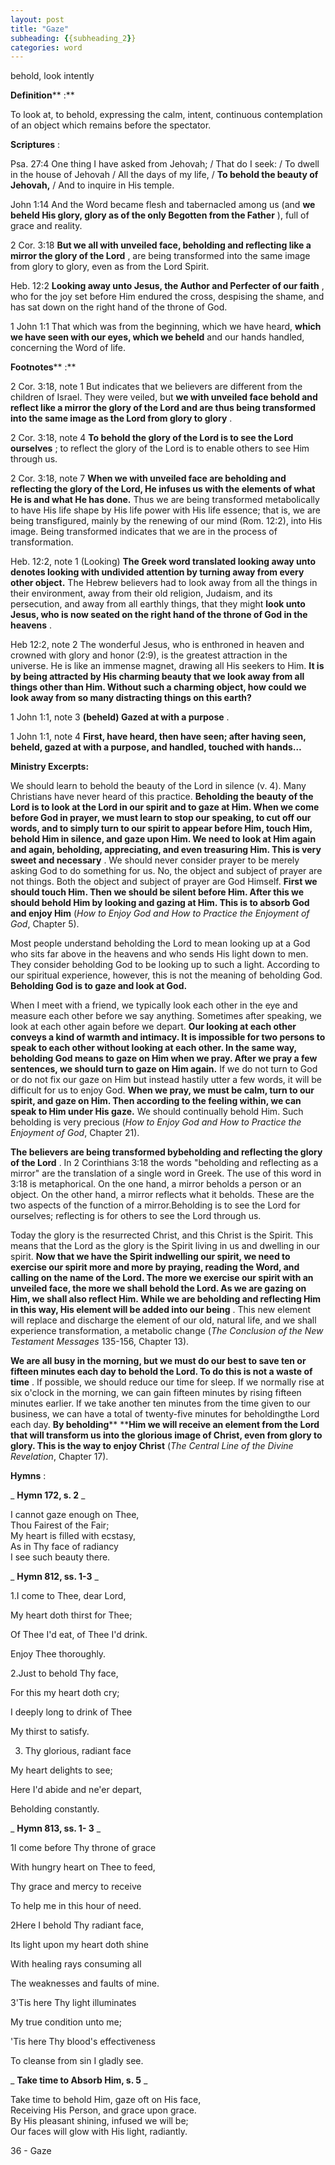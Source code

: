 ```yaml
---
layout: post
title: "Gaze"
subheading: {{subheading_2}}
categories: word
---
```


behold, look intently

**Definition**** :**

To look at, to behold, expressing the calm, intent, continuous contemplation of an object which remains before the spectator.

**Scriptures** :

Psa. 27:4 One thing I have asked from Jehovah; / That do I seek: / To dwell in the house of Jehovah / All the days of my life, / **To behold the beauty of Jehovah,** / And to inquire in His temple.

John 1:14 And the Word became flesh and tabernacled among us (and **we beheld His glory, glory as of the only Begotten from the Father** ), full of grace and reality.

2 Cor. 3:18 **But we all with unveiled face, beholding and reflecting like a mirror the glory of the Lord** , are being transformed into the same image from glory to glory, even as from the Lord Spirit.

Heb. 12:2 **Looking away unto Jesus, the Author and Perfecter of our faith** , who for the joy set before Him endured the cross, despising the shame, and has sat down on the right hand of the throne of God.

1 John 1:1 That which was from the beginning, which we have heard, **which we have seen with our eyes, which we beheld** and our hands handled, concerning the Word of life.

**Footnotes**** :**

2 Cor. 3:18, note 1 But indicates that we believers are different from the children of Israel. They were veiled, but **we with unveiled face behold and reflect like a mirror the glory of the Lord and are thus being transformed into the same image as the Lord from glory to glory** .

2 Cor. 3:18, note 4 **To behold the glory of the Lord is to see the Lord ourselves** ; to reflect the glory of the Lord is to enable others to see Him through us.

2 Cor. 3:18, note 7 **When we with unveiled face are beholding and reflecting the glory of the Lord, He infuses us with the elements of what He is and what He has done.** Thus we are being transformed metabolically to have His life shape by His life power with His life essence; that is, we are being transfigured, mainly by the renewing of our mind (Rom. 12:2), into His image. Being transformed indicates that we are in the process of transformation.

Heb. 12:2, note 1 (Looking) **The Greek word translated looking away unto denotes looking with undivided attention by turning away from every other object.** The Hebrew believers had to look away from all the things in their environment, away from their old religion, Judaism, and its persecution, and away from all earthly things, that they might **look unto Jesus, who is now seated on the right hand of the throne of God in the heavens** .

Heb 12:2, note 2 The wonderful Jesus, who is enthroned in heaven and crowned with glory and honor (2:9), is the greatest attraction in the universe. He is like an immense magnet, drawing all His seekers to Him. **It is by being attracted by His charming beauty that we look away from all things other than Him. Without such a charming object, how could we look away from so many distracting things on this earth?**

1 John 1:1, note 3 **(beheld) Gazed at with a purpose** .

1 John 1:1, note 4 **First, have heard, then have seen; after having seen, beheld, gazed at with a purpose, and handled, touched with hands…**

**Ministry Excerpts:**

We should learn to behold the beauty of the Lord in silence (v. 4). Many Christians have never heard of this practice. **Beholding the beauty of the Lord is to look at the Lord in our spirit and to gaze at Him. When we come before God in prayer, we must learn to stop our speaking, to cut off our words, and to simply turn to our spirit to appear before Him, touch Him, behold Him in silence, and gaze upon Him. We need to look at Him again and again, beholding, appreciating, and even treasuring Him. This is very sweet and necessary** . We should never consider prayer to be merely asking God to do something for us. No, the object and subject of prayer are not things. Both the object and subject of prayer are God Himself. **First we should touch Him. Then we should be silent before Him. After this we should behold Him by looking and gazing at Him. This is to absorb God and enjoy Him** (_How to Enjoy God and How to Practice the Enjoyment of God_, Chapter 5).

Most people understand beholding the Lord to mean looking up at a God who sits far above in the heavens and who sends His light down to men. They consider beholding God to be looking up to such a light. According to our spiritual experience, however, this is not the meaning of beholding God. **Beholding God is to gaze and look at God.**

When I meet with a friend, we typically look each other in the eye and measure each other before we say anything. Sometimes after speaking, we look at each other again before we depart. **Our looking at each other conveys a kind of warmth and intimacy. It is impossible for two persons to speak to each other without looking at each other. In the same way, beholding God means to gaze on Him when we pray. After we pray a few sentences, we should turn to gaze on Him again.** If we do not turn to God or do not fix our gaze on Him but instead hastily utter a few words, it will be difficult for us to enjoy God. **When we pray, we must be calm, turn to our spirit, and gaze on Him. Then according to the feeling within, we can speak to Him under His gaze.** We should continually behold Him. Such beholding is very precious (_How to Enjoy God and How to Practice the Enjoyment of God_, Chapter 21).

**The believers are being transformed bybeholding and reflecting the glory of the Lord** . In 2 Corinthians 3:18 the words "beholding and reflecting as a mirror" are the translation of a single word in Greek. The use of this word in 3:18 is metaphorical. On the one hand, a mirror beholds a person or an object. On the other hand, a mirror reflects what it beholds. These are the two aspects of the function of a mirror.Beholding is to see the Lord for ourselves; reflecting is for others to see the Lord through us.

Today the glory is the resurrected Christ, and this Christ is the Spirit. This means that the Lord as the glory is the Spirit living in us and dwelling in our spirit. **Now that we have the Spirit indwelling our spirit, we need to exercise our spirit more and more by praying, reading the Word, and calling on the name of the Lord. The more we exercise our spirit with an unveiled face, the more we shall behold the Lord. As we are gazing on Him, we shall also reflect Him. While we are beholding and reflecting Him in this way, His element will be added into our being** . This new element will replace and discharge the element of our old, natural life, and we shall experience transformation, a metabolic change (_The Conclusion of the New Testament Messages_ 135-156, Chapter 13).

**We are all busy in the morning, but we must do our best to save ten or fifteen minutes each day to behold the Lord. To do this is not a waste of time** . If possible, we should reduce our time for sleep. If we normally rise at six o'clock in the morning, we can gain fifteen minutes by rising fifteen minutes earlier. If we take another ten minutes from the time given to our business, we can have a total of twenty-five minutes for beholdingthe Lord each day. **By beholding****  ****Him we will receive an element from the Lord that will transform us into the glorious image of Christ, even from glory to glory. This is the way to enjoy Christ** (_The Central Line of the Divine Revelation_, Chapter 17).

**Hymns** :

_ **Hymn 172, s. 2** _

I cannot gaze enough on Thee,  
 Thou Fairest of the Fair;  
My heart is filled with ecstasy,  
As in Thy face of radiancy  
 I see such beauty there.

_ **Hymn 812, ss. 1-3** _

1.I come to Thee, dear Lord,

My heart doth thirst for Thee;

Of Thee I'd eat, of Thee I'd drink.

Enjoy Thee thoroughly.

2.Just to behold Thy face,

For this my heart doth cry;

I deeply long to drink of Thee

My thirst to satisfy.

3. Thy glorious, radiant face

My heart delights to see;

Here I'd abide and ne'er depart,

Beholding constantly.

_ **Hymn 813, ss. 1- 3** _

1I come before Thy throne of grace

With hungry heart on Thee to feed,

Thy grace and mercy to receive

To help me in this hour of need.

2Here I behold Thy radiant face,

Its light upon my heart doth shine

With healing rays consuming all

The weaknesses and faults of mine.

3'Tis here Thy light illuminates

My true condition unto me;

'Tis here Thy blood's effectiveness

To cleanse from sin I gladly see.

_ **Take time to Absorb Him, s. 5** _

Take time to behold Him, gaze oft on His face,  
Receiving His Person, and grace upon grace.  
By His pleasant shining, infused we will be;  
Our faces will glow with His light, radiantly.

36 - Gaze
